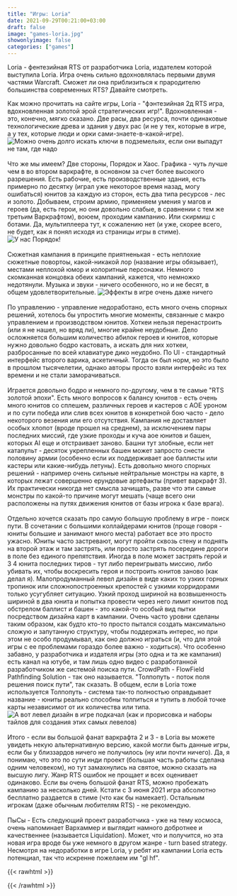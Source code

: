 ```yaml
---
title: "Игры: Loria"
date: 2021-09-29T00:21:00+03:00
draft: false
image: "games-loria.jpg"
showonlyimage: false
categories: ["games"]
---
```

Loria - фентезийная RTS от разработчика Loria, издателем которой выступила Loria. Игра очень сильно вдохновлялась первыми двумя частями Warcraft. Сможет ли она приблизиться к прародителю большинства современных RTS? Давайте смотреть.
<!--more-->
Как можно прочитать на сайте игры, Loria - "фэнтезийная 2д RTS игра, вдохновленная золотой эрой стратегических игр!". Вдохновленная - это, конечно, мягко сказано. Две расы, два ресурса, почти одинаковые технологические древа и здания у двух рас (и не у тех, которые в игре, а у тех, которые люди и орки сами-знаете-в-какой-игре).
![Можно очень долго искать ключи в подземельях, если они выпадут не там, где надо](/games-loria1.png)
</br>  
Что же мы имеем? Две стороны, Порядок и Хаос. Графика - чуть лучше чем в во втором варкрафте, в основном за счет более высокого разрешения. Есть рабочие, есть производственные здания, есть примерно по десятку (играл уже некоторое время назад, могу ошибаться) юнитов за каждую из сторон, есть два типа ресурсов - лес и золото. Добываем, строим армию, применяем умения у магов и героев (да, есть герои, но они довольно слабые, в сравнении с тем же третьим Варкрафтом), воюем, проходим кампанию. Или скирмиш с ботами. Да, мультиплеера тут, к сожалению нет (и уже, скорее всего, не будет, как я понял исходя из страницы игры в стиме).
![У нас Порядок!](/games-loria2.jpg)
</br>  
Сюжетная кампания в принципе приятненькая - есть неплохие сюжетные повортоы, какой-никакой лор (название игры обязывает), местами неплохой юмор и колоритные персонажи. Немного скомканная концовка обеих кампаний, кажется, что немножко недотянули. Музыка и звуки - ничего особенного, но и не бесят, в общем удовлетворительные.
![Эффекты в игре очень даже ничего](/games-loria3.jpg)
</br>  
По управлению - управление недоработано, есть много очень спорных решений, хотелось бы упростить многие моменты, связанные с макро управлением и производством юнитов. Хоткеи нельзя перенастроить (или я не нашел, но вряд ли), многие крайне неудобные. Дело осложняется большим количество абилок героев и юнитов, которые нужно довольно бодро кастовать, а искать для них хоткеи, разбросанные по всей клавиатуре дико неудобно. По UI - стандартный интерфейс второго варика, аскетичный. Тогда он был норм, но это было в прошлом тысячелетии, однако авторы просто взяли интерфейс из тех времени и не стали заморачиваться.
</br>  
Играется довольно бодро и немного по-другому, чем в те самые "RTS золотой эпохи". Есть много вопросов к балансу юнитов - есть очень много юнитов со сплешем, различных героев и кастеров с АОЕ уроном и по сути победа или слив всех юнитов в конкретной бою часто - дело некоторого везения или его отсутствия. Кампания не доставляет особых хлопот (вроде прошел на среднем), за исключением пары последних миссий, где узкие проходы и куча аое юнитов и башен, которых AI еще и отстраивает заново. Башни тут злобные, если нет катапульт - десяток укрепленных башен может запросто снести половину армии (особенно если их поддерживает аое баллисты или кастеры или какие-нибудь летуны). Есть довольно много спорных решений - например очень сильные нейтральные монстры на карте, в которых лежат совершенно ерундовые артефакты (привет варкрафт 3). Их практически никогда нет смысла зачищать, разве что эти самые монстры по какой-то причине могут мешать (чаще всего они расположены на путях движения юнитов от базы игрока к базе врага).</br>  
Отдельно хочется сказать про самую большую проблему в игре - поиск пути. В сочетании с большими коллайдерами юнитов (проще говоря - юниты большие и занимают много места) работает все это просто ужасно. Юниты часто застревают, могут пройти сквозь стену и поднять на второй этаж и там застрять, или просто застрять посередине дороги в поле без единого препятствия. Иногда в поле может застрять герой и 3 4 юнита последних тиров - тут либо переигрывать миссию, либо убивать их, чтобы воскресить героя и построить юнитов заново (как делал я). Малопродуманный левел дизайн в виде каких то узких горных тропинок или сложнопостроенных крепостей с узкими корридорами только усугубляет ситуацию. Узкий проход шириной на возвышенность шириной в два юнита и попытка провести через него  лимит юнитов под обстрелом баллист и башен - это какой-то особый вид пытки посредством дизайна карт в кампании. Очень часто уровни сделаны таким образом, как будто кто-то просто пытался создать максимально сложую и запутанную структуру, чтобы поддержать интерес, но при этом не особо продумывал, как оно должно играться (и, что для этой игры с ее проблемами гораздо более важно - ходиться). Что особенно забавно, у разработчика и издателя игры (это одна и та же кампания) есть канал на ютубе, и там лишь одно видео с разработанной разработчиком же системой поиска пути. CrowdPath - FlowField Pathfinding Solution - так оно называется. "Толпопуть - поток поля решения поиск пути", так сказать. В общем, если в Loria тоже используется Толпопуть - система так-то полностью оправдывает название - юниты реально способны толпиться и тупить в любой точке карты независимот от их количества или типа.
![А вот левел дизайн в игре подкачал (как и прорисовка и наборы тайлов для создания этих самых левелов)](/games-loria4.jpg)
</br>  
Итого - если вы большой фанат варкрафта 2 и 3 - в Loria вы можете увидеть некую альтернативную версию, какой могли быть данные игры, если бы у близзардов ничего не получилось (ну или почти ничего). Да, я понимаю, что это по сути инди проект (большая часть работы сделана одним человеком), но тут замахнулись на святое, можно сказать на высшую лигу. Жанр RTS ошибок не прощает и всех оценивает одинаково. Если вы очень большой фанат RTS, можно пробежать кампанию за несколько дней. Кстати с 3 июня 2021 игра абсолютно бесплатно раздается в стиме (что как бы намекает). Остальным игрокам (даже обычным любителям RTS) - не рекомендую.
</br>  
ПыСы - Есть следующий проект разработчика - уже на тему космоса, очень напоминает Вархаммер и выглядит намного добротнее и качественнее (называется Liquidation). Может, что и получится, но эта новая игра вроде бы уже немного в другом жанре - turn based strategy. Несмотря на недоработки в игре Loria, у ребят из кампании Loria есть потенциал, так что искренне пожелаем им "gl hf".

{{< rawhtml >}}
<div id="graphcomment"></div>
<script type="text/javascript">

  window.gc_params = {
    graphcomment_id: 'https-psyhut-ru',

    // if your website has a fixed header, indicate it's height in pixels
    fixed_header_height: 0,
  };
  
  (function() {
    var gc = document.createElement('script'); gc.type = 'text/javascript'; gc.async = true;
    gc.src = 'https://graphcomment.com/js/integration.js?' + Math.round(Math.random() * 1e8);
    (document.getElementsByTagName('head')[0] || document.getElementsByTagName('body')[0]).appendChild(gc);
  })();

</script>
{{< /rawhtml >}}